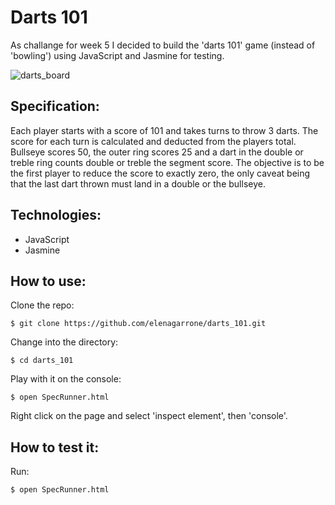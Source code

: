 Darts 101
=========
As challange for week 5 I decided to build the 'darts 101' game (instead of 'bowling') using JavaScript and Jasmine for testing.

![darts_board](http://www.patrickchaplin.com/images/faq/dartboard1.gif)

Specification:
--------------

Each player starts with a score of 101 and takes turns to throw 3 darts.  The score for each turn is calculated and deducted from the players total.  Bullseye scores 50, the outer ring scores 25 and a dart in the double or treble ring counts double or treble the segment score.  The objective is to be the first player to reduce the score to exactly zero, the only caveat being that the last dart thrown must land in a double or the bullseye.

Technologies:
-------------
- JavaScript
- Jasmine

How to use:
-----------
Clone the repo:
```shell
$ git clone https://github.com/elenagarrone/darts_101.git
```
Change into the directory:
```shell
$ cd darts_101
```
Play with it on the console:
```shell
$ open SpecRunner.html
```
Right click on the page and select 'inspect element', then 'console'. 

How to test it:
--------------
Run:
```shell
$ open SpecRunner.html
```
